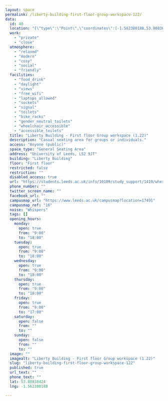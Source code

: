 ```yaml
---
layout: space
permalink: /liberty-building-first-floor-group-workspace-122/
data:
  id: 40
  location: "{\"type\":\"Point\",\"coordinates\":[-1.562380188,53.80838424]}"
  work:
    - "private"
    - "close"
  atmosphere:
    - "relaxed"
    - "modern"
    - "cosy"
    - "social"
    - "friendly"
  facilities:
    - "food_drink"
    - "daylight"
    - "views"
    - "free_wifi"
    - "laptops_allowed"
    - "sockets"
    - "signal"
    - "toilets"
    - "bike_racks"
    - "gender_neutral_toilets"
    - "wheelchair_accessible"
    - "accessible_toilets"
  title: "Liberty Building - First floor Group workspace (1.22)"
  description: "Casual seating area for groups or individuals."
  access: "Anyone (public)"
  space_type: "General Seating Area"
  address: "University of Leeds, LS2 9JT"
  building: "Liberty Building"
  floor: "First floor"
  restricted: false
  restriction: ""
  disabled_access: true
  url: "https://students.leeds.ac.uk/info/10109/study_support/1419/where_to_study_on_campus"
  phone_number: ""
  twitter_screen_name: ""
  facebook_url: ""
  campusmap_url: "https://www.leeds.ac.uk/campusmap?location=17491"
  campusmap_ref: "16"
  noise: "Whispers"
  tags: []
  opening_hours:
    monday:
      open: true
      from: "9:00"
      to: "18:00"
    tuesday:
      open: true
      from: "9:00"
      to: "18:00"
    wednesday:
      open: true
      from: "9:00"
      to: "18:00"
    thursday:
      open: true
      from: "9:00"
      to: "18:00"
    friday:
      open: true
      from: "9:00"
      to: "17:00"
    saturday:
      open: false
      from: ""
      to: ""
    sunday:
      open: false
      from: ""
      to: ""
  image: ""
  imagealt: "Liberty Building - First floor Group workspace (1.22)"
  slug: "liberty-building-first-floor-group-workspace-122"
  published: true
  url_text: ""
  phone_text: ""
  lat: 53.80838424
  lng: -1.562380188

---
```

